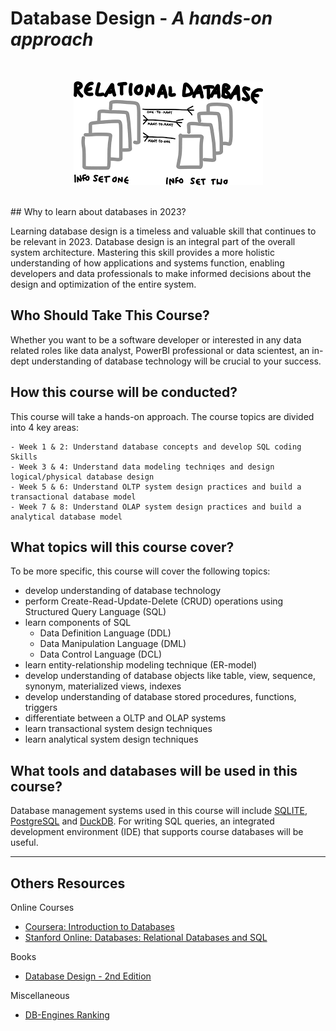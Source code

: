 # Database Design - *A hands-on approach*
<br>
<p align="center"><img src="dbdesign.png"/></p>
<br>
## Why to learn about databases in 2023?

Learning database design is a timeless and valuable skill that continues to be relevant in 2023. Database design is an integral part of the overall system architecture. Mastering this skill provides a more holistic understanding of how applications and systems function, enabling developers and data professionals to make informed decisions about the design and optimization of the entire system.


## Who Should Take This Course?

Whether you want to be a software developer or interested in any data related roles like data analyst, PowerBI professional or data scientest, an in-dept understanding of database technology will be crucial to your success. 


## How this course will be conducted?

This course will take a hands-on approach. The course topics are divided into 4 key areas:

	- Week 1 & 2: Understand database concepts and develop SQL coding Skills
	- Week 3 & 4: Understand data modeling techniqes and design logical/physical database design
	- Week 5 & 6: Understand OLTP system design practices and build a transactional database model
	- Week 7 & 8: Understand OLAP system design practices and build a analytical database model


## What topics will this course cover?

To be more specific, this course will cover the following topics:

- develop understanding of database technology
- perform Create-Read-Update-Delete (CRUD) operations using Structured Query Language (SQL)
- learn components of SQL
	- Data Definition Language (DDL)
	- Data Manipulation Language (DML)
	- Data Control Language (DCL)
- learn entity-relationship modeling technique (ER-model)
- develop understanding of database objects like table, view, sequence, synonym, materialized views, indexes
- develop understanding of database stored procedures, functions, triggers
- differentiate between a OLTP and OLAP systems
- learn transactional system design techniques 
- learn analytical system design techniques

## What tools and databases will be used in this course?

Database management systems used in this course will include [SQLITE](https://www.sqlite.org/index.html), [PostgreSQL](https://www.postgresql.org/) and [DuckDB](https://duckdb.org/). For writing SQL queries, an integrated development environment (IDE) that supports course databases will be useful. 

-----

## Others Resources

Online Courses
- [Coursera: Introduction to Databases](https://www.coursera.org/learn/introduction-to-databases)
- [Stanford Online: Databases: Relational Databases and SQL](https://online.stanford.edu/courses/soe-ydatabases0005-databases-relational-databases-and-sql)

Books
- [Database Design - 2nd Edition](https://opentextbc.ca/dbdesign01/)
 	
Miscellaneous
- [DB-Engines Ranking](https://db-engines.com/en/ranking)
